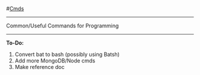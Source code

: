 #[Cmds](https://github.com/Sondro/Cmds) 

--------------------------------------------------

Common/Useful Commands for Programming 

--------------------------------------------------

**To-Do:**
1. Convert bat to bash (possibly using Batsh)
2. Add more MongoDB/Node cmds
3. Make reference doc
